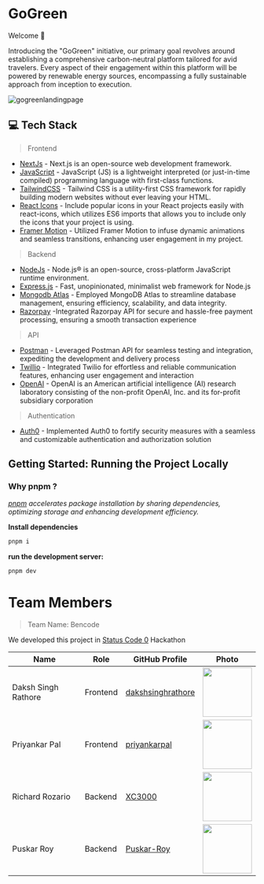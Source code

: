 <h1 align=left> GoGreen </h1>
Welcome 👋

<p>
Introducing the "GoGreen" initiative, our primary goal revolves around establishing a comprehensive carbon-neutral platform tailored for avid travelers. Every aspect of their engagement within this platform will be powered by renewable energy sources, encompassing a fully sustainable approach from inception to execution.
</p>

![gogreenlandingpage](https://github.com/priyankarpal/GoGreen_Hackathon/assets/115932772/5269c003-9c42-4a75-94d4-344417a3ead1)

## 💻 Tech Stack

> Frontend

- [NextJs](https://nextjs.org) - Next.js is an open-source web development framework.
- [JavaScript](https://developer.mozilla.org/en-US/docs/Web/JavaScript) - JavaScript (JS) is a lightweight interpreted (or just-in-time compiled) programming language with first-class functions.
- [TailwindCSS](https://tailwindcss.com) - Tailwind CSS is a utility-first CSS framework for rapidly building modern websites without ever leaving your HTML.
- [React Icons](https://react-icons.github.io/react-icons/) - Include popular icons in your React projects easily with react-icons, which utilizes ES6 imports that allows you to include only the icons that your project is using.
- [Framer Motion](https://www.framer.com/motion/) - Utilized Framer Motion to infuse dynamic animations and seamless transitions, enhancing user engagement in my project.

> Backend

- [NodeJs](https://nodejs.org/en) - Node.js® is an open-source, cross-platform JavaScript runtime environment.
- [Express.js](https://expressjs.com/) - Fast, unopinionated, minimalist web framework for Node.js
- [Mongodb Atlas](https://www.mongodb.com/cloud/atlas/register) - Employed MongoDB Atlas to streamline database management, ensuring efficiency, scalability, and data integrity.
- [Razorpay](https://razorpay.com/) -Integrated Razorpay API for secure and hassle-free payment processing, ensuring a smooth transaction experience
  
> API
- [Postman](https://www.postman.com/) -  Leveraged Postman API for seamless testing and integration, expediting the development and delivery process
- [Twillio](https://www.twilio.com/en-us) - Integrated Twilio for effortless and reliable communication features, enhancing user engagement and interaction
- [OpenAI](https://openai.com/) - OpenAI is an American artificial intelligence (AI) research laboratory consisting of the non-profit OpenAI, Inc. and its for-profit subsidiary corporation

> Authentication
- [Auth0](https://auth0.com/) - Implemented Auth0 to fortify security measures with a seamless and customizable authentication and authorization solution

## Getting Started: Running the Project Locally

### Why pnpm ?
*[pnpm](https://pnpm.io/) accelerates package installation by sharing dependencies, optimizing storage and enhancing development efficiency.*

**Install dependencies**

```bash
pnpm i
```

**run the development server:**

```bash
pnpm dev
```
# Team Members
> Team Name: Bencode

We developed this project in [Status Code 0](https://statuscode0.devfolio.co/) Hackathon

| Name                   | Role    | GitHub Profile                                 | Photo                                               |
|------------------------|---------|--------------------------------------------|-----------------------------------------------------|
| Daksh Singh Rathore    | Frontend| [dakshsinghrathore](https://github.com/dakshsinghrathore)    | <img src="https://github.com/dakshsinghrathore.png" height="100">    |
| Priyankar Pal          | Frontend| [priyankarpal](https://github.com/priyankarpal)            | <img src="https://github.com/priyankarpal.png" height="100">              |
| Richard Rozario        | Backend | [XC3000](https://github.com/XC3000)                 | <img src="https://github.com/XC3000.png" height="100">             |
| Puskar Roy             | Backend | [Puskar-Roy](https://github.com/Puskar-Roy)            | <img src="https://github.com/Puskar-Roy.png" height="100">              |


